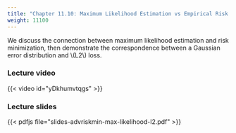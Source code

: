 ```yaml
---
title: "Chapter 11.10: Maximum Likelihood Estimation vs Empirical Risk Minimization I"
weight: 11100
---
```

We discuss the connection between maximum likelihood estimation and risk minimization, then demonstrate the correspondence between a Gaussian error distribution and \\(L2\\) loss. 

<!--more-->

### Lecture video

{{< video id="yDkhumvtqgs" >}}

### Lecture slides

{{< pdfjs file="slides-advriskmin-max-likelihood-l2.pdf" >}}
